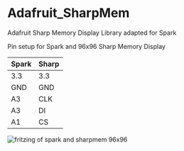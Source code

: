 Adafruit_SharpMem
=================

Adafruit Sharp Memory Display Library adapted for Spark

Pin setup for Spark and 96x96 Sharp Memory Display


Spark         | Sharp
------------- | -------------
3.3           | 3.3
GND           | GND
A3            | CLK
A3            | DI
A1            | CS


![fritzing of spark and sharpmem 96x96](https://www.dropbox.com/s/rfxb8fwoquk72xq/Dustins%20Words%20SharpMem_bb.jpg?dl=0)
